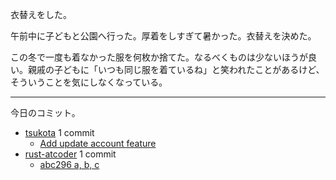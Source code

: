 衣替えをした。

午前中に子どもと公園へ行った。厚着をしすぎて暑かった。衣替えを決めた。

この冬で一度も着なかった服を何枚か捨てた。なるべくものは少ないほうが良い。親戚の子どもに「いつも同じ服を着ているね」と笑われたことがあるけど、そういうことを気にしなくなっている。

---

今日のコミット。

- [tsukota](https://github.com/bouzuya/tsukota) 1 commit
  - [Add update account feature](https://github.com/bouzuya/tsukota/commit/a0126b26f59481772aab908974649d95358273a1)
- [rust-atcoder](https://github.com/bouzuya/rust-atcoder) 1 commit
  - [abc296 a, b, c](https://github.com/bouzuya/rust-atcoder/commit/52cb73437bccb624c3f5bd67e81bb21c7b5a7ed0)
